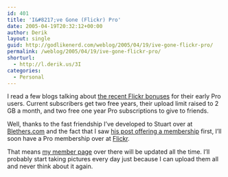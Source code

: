 ```yaml
---
id: 401
title: 'I&#8217;ve Gone (Flickr) Pro'
date: 2005-04-19T20:32:12+00:00
author: Derik
layout: single
guid: http://godlikenerd.com/weblog/2005/04/19/ive-gone-flickr-pro/
permalink: /weblog/2005/04/19/ive-gone-flickr-pro/
shorturl:
  - http://l.derik.us/3I
categories:
  - Personal
---
```

I read a few blogs talking about [the recent Flickr bonuses](http://blog.flickr.com/flickrblog/2005/04/new_prices_free.html) for their early Pro users. Current subscribers get two free years, their upload limit raised to 2 GB a month, and two free one year Pro subscriptions to give to friends.

Well, thanks to the fast friendship I&#8217;ve developed to Stuart over at [Blethers.com](http://blethers.com) and the fact that I saw [his post offering a membership](http://www.blethers.com/weblog/archives/001888.php) first, I&#8217;ll soon have a Pro membership over at [Flickr](http://flickr.com).

That means [my member page](http://www.flickr.com/photos/d00d/) over there will be updated all the time. I&#8217;ll probably start taking pictures every day just because I can upload them all and never think about it again.